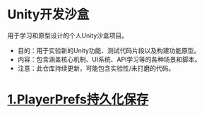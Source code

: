 # Unity开发沙盒
用于学习和原型设计的个人Unity沙盒项目。  
- 目的：用于实验新的Unity功能、测试代码片段以及构建功能原型。  
- 内容：包含涵盖核心机制、UI系统、API学习等的各种场景和脚本。  
- 注意：此仓库持续更新，可能包含实验性/未打磨的代码。

# [1.PlayerPrefs持久化保存](Assets/Tests/PlayerPrefs)



